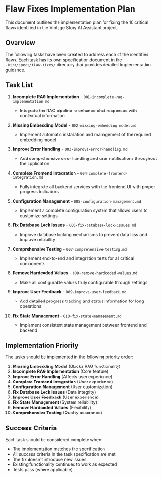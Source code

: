 # Flaw Fixes Implementation Plan

This document outlines the implementation plan for fixing the 10 critical flaws identified in the Vintage Story AI Assistant project.

## Overview

The following tasks have been created to address each of the identified flaws. Each task has its own specification document in the `.kiro/specs/flaw-fixes/` directory that provides detailed implementation guidance.

## Task List

1. **Incomplete RAG Implementation** - `001-incomplete-rag-implementation.md`
   - Integrate the RAG pipeline to enhance chat responses with contextual information

2. **Missing Embedding Model** - `002-missing-embedding-model.md`
   - Implement automatic installation and management of the required embedding model

3. **Improve Error Handling** - `003-improve-error-handling.md`
   - Add comprehensive error handling and user notifications throughout the application

4. **Complete Frontend Integration** - `004-complete-frontend-integration.md`
   - Fully integrate all backend services with the frontend UI with proper progress indicators

5. **Configuration Management** - `005-configuration-management.md`
   - Implement a complete configuration system that allows users to customize settings

6. **Fix Database Lock Issues** - `006-fix-database-lock-issues.md`
   - Improve database locking mechanisms to prevent data loss and improve reliability

7. **Comprehensive Testing** - `007-comprehensive-testing.md`
   - Implement end-to-end and integration tests for all critical components

8. **Remove Hardcoded Values** - `008-remove-hardcoded-values.md`
   - Make all configurable values truly configurable through settings

9. **Improve User Feedback** - `009-improve-user-feedback.md`
   - Add detailed progress tracking and status information for long operations

10. **Fix State Management** - `010-fix-state-management.md`
    - Implement consistent state management between frontend and backend

## Implementation Priority

The tasks should be implemented in the following priority order:

1. **Missing Embedding Model** (Blocks RAG functionality)
2. **Incomplete RAG Implementation** (Core feature)
3. **Improve Error Handling** (Affects user experience)
4. **Complete Frontend Integration** (User experience)
5. **Configuration Management** (User customization)
6. **Fix Database Lock Issues** (Data integrity)
7. **Improve User Feedback** (User experience)
8. **Fix State Management** (System reliability)
9. **Remove Hardcoded Values** (Flexibility)
10. **Comprehensive Testing** (Quality assurance)

## Success Criteria

Each task should be considered complete when:
- The implementation matches the specification
- All success criteria in the task specification are met
- The fix doesn't introduce new issues
- Existing functionality continues to work as expected
- Tests pass (where applicable)